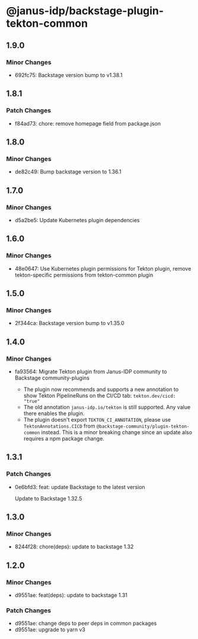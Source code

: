 # @janus-idp/backstage-plugin-tekton-common

## 1.9.0

### Minor Changes

- 692fc75: Backstage version bump to v1.38.1

## 1.8.1

### Patch Changes

- f84ad73: chore: remove homepage field from package.json

## 1.8.0

### Minor Changes

- de82c49: Bump backstage version to 1.36.1

## 1.7.0

### Minor Changes

- d5a2be5: Update Kubernetes plugin dependencies

## 1.6.0

### Minor Changes

- 48e0647: Use Kubernetes plugin permissions for Tekton plugin, remove tekton-specific permissions from tekton-common plugin

## 1.5.0

### Minor Changes

- 2f344ca: Backstage version bump to v1.35.0

## 1.4.0

### Minor Changes

- fa93564: Migrate Tekton plugin from Janus-IDP community to Backstage community-plugins

  - The plugin now recommends and supports a new annotation to show Tekton PipelineRuns on the CI/CD tab: `tekton.dev/cicd: "true"`
  - The old annotation `janus-idp.io/tekton` is still supported. Any value there enables the plugin.
  - The plugin doesn't export `TEKTON_CI_ANNOTATION`, please use `TektonAnnotations.CICD` from `@backstage-community/plugin-tekton-common` instead. This is a minor breaking change since an update also requires a npm package change.

## 1.3.1

### Patch Changes

- 0e6bfd3: feat: update Backstage to the latest version

  Update to Backstage 1.32.5

## 1.3.0

### Minor Changes

- 8244f28: chore(deps): update to backstage 1.32

## 1.2.0

### Minor Changes

- d9551ae: feat(deps): update to backstage 1.31

### Patch Changes

- d9551ae: change deps to peer deps in common packages
- d9551ae: upgrade to yarn v3
